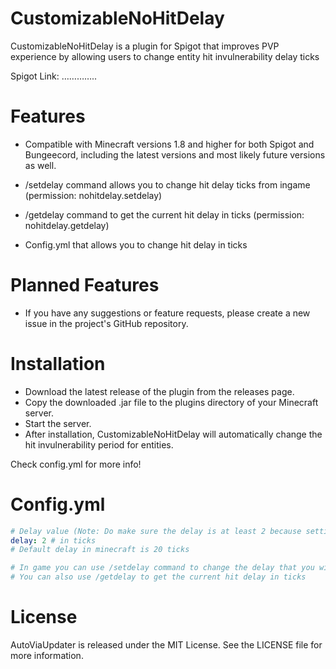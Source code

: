 # CustomizableNoHitDelay
CustomizableNoHitDelay is a plugin for Spigot that improves PVP experience by allowing users to change entity hit invulnerability delay ticks

Spigot Link: …………..

# Features
- Compatible with Minecraft versions 1.8 and higher for both Spigot and Bungeecord, including the latest versions and most likely future versions as well.

- /setdelay command allows you to change hit delay ticks from ingame (permission: nohitdelay.setdelay)

- /getdelay command to get the current hit delay in ticks (permission: nohitdelay.getdelay)

- Config.yml that allows you to change hit delay in ticks

# Planned Features
- If you have any suggestions or feature requests, please create a new issue in the project's GitHub repository.

# Installation
- Download the latest release of the plugin from the releases page.
- Copy the downloaded .jar file to the plugins directory of your Minecraft server.
- Start the server.
- After installation, CustomizableNoHitDelay will automatically change the hit invulnerability period for entities.

Check config.yml for more info!

# Config.yml
```yaml
# Delay value (Note: Do make sure the delay is at least 2 because setting it below that will make some hits not register")
delay: 2 # in ticks
# Default delay in minecraft is 20 ticks

# In game you can use /setdelay command to change the delay that you wish and it will automatically change here
# You can also use /getdelay to get the current hit delay in ticks
```

# License
AutoViaUpdater is released under the MIT License. See the LICENSE file for more information.
